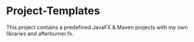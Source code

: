 # Project-Templates
This project contains a predefined JavaFX &amp; Maven projects with my own libraries and afterburner.fx. 

